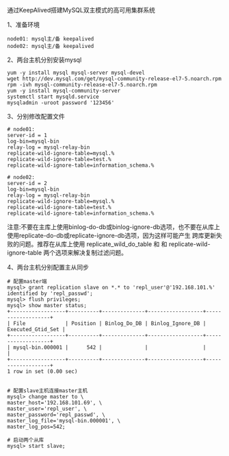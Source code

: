 通过KeepAlived搭建MySQL双主模式的高可用集群系统  

1、准备环境  
```
node01: mysql主/备 keepalived
node02: mysql主/备 keepalived
```  

2、两台主机分别安装mysql  
```
yum -y install mysql mysql-server mysql-devel
wget http://dev.mysql.com/get/mysql-community-release-el7-5.noarch.rpm
rpm -ivh mysql-community-release-el7-5.noarch.rpm
yum -y install mysql-community-server
systemctl start mysqld.service
mysqladmin -uroot password '123456'
```  

3、分别修改配置文件  
```
# node01:
server-id = 1
log-bin=mysql-bin
relay-log = mysql-relay-bin
replicate-wild-ignore-table=mysql.%
replicate-wild-ignore-table=test.%
replicate-wild-ignore-table=information_schema.%

# node02:
server-id = 2
log-bin=mysql-bin
relay-log = mysql-relay-bin
replicate-wild-ignore-table=mysql.%
replicate-wild-ignore-table=test.%
replicate-wild-ignore-table=information_schema.%
```  

注意:不要在主库上使用binlog-do-db或binlog-ignore-db选项，也不要在从库上使用replicate-do-db或replicate-ignore-db选项，因为这样可能产生 跨库更新失败的问题。推荐在从库上使用 replicate_wild_do_table 和 和 replicate-wild-ignore-table  两个选项来解决复制过滤问题。  

4、两台主机分别配置主从同步  
```
# 配置master端
mysql> grant replication slave on *.* to 'repl_user'@'192.168.101.%' identified by 'repl_passwd';
mysql> flush privileges;
mysql> show master status;
+------------------+----------+--------------+------------------+-------------------+
| File             | Position | Binlog_Do_DB | Binlog_Ignore_DB | Executed_Gtid_Set |
+------------------+----------+--------------+------------------+-------------------+
| mysql-bin.000001 |      542 |              |                  |                   |
+------------------+----------+--------------+------------------+-------------------+
1 row in set (0.00 sec)


# 配置slave主机连接master主机
mysql> change master to \
master_host='192.168.101.69', \
master_user='repl_user', \
master_password='repl_passwd', \
master_log_file='mysql-bin.000001', \
master_log_pos=542;

# 启动两个从库
mysql> start slave;
```  





